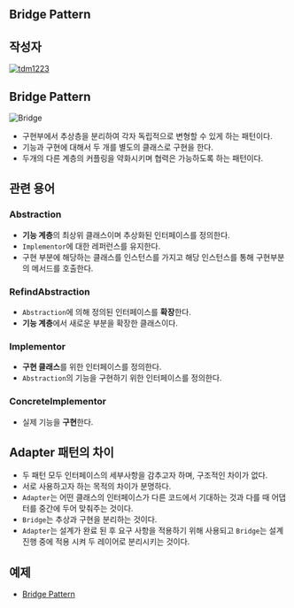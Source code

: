 ## **Bridge Pattern**

## 작성자
[![tdm1223](https://avatars1.githubusercontent.com/u/21440957?s=100&v=4)](https://github.com/tdm1223)

## Bridge Pattern

![Bridge](https://user-images.githubusercontent.com/21440957/176828316-7d007d78-0bee-40d6-9bfe-f755912874c2.png)

- 구현부에서 추상층을 분리하여 각자 독립적으로 변형할 수 있게 하는 패턴이다.
- 기능과 구현에 대해서 두 개를 별도의 클래스로 구현을 한다.
- 두개의 다른 계층의 커플링을 약화시키며 협력은 가능하도록 하는 패턴이다.

## 관련 용어
### Abstraction
- **기능 계층**의 최상위 클래스이며 추상화된 인터페이스를 정의한다.
- `Implementor`에 대한 레퍼런스를 유지한다.
- 구현 부분에 해당하는 클래스를 인스턴스를 가지고 해당 인스턴스를 통해 구현부분의 메서드를 호출한다.

### RefindAbstraction
- `Abstraction`에 의해 정의된 인터페이스를 **확장**한다.
- **기능 계층**에서 새로운 부분을 확장한 클래스이다.

### Implementor
- **구현 클래스**를 위한 인터페이스를 정의한다.
- `Abstraction`의 기능을 구현하기 위한 인터페이스를 정의한다.

### ConcreteImplementor
- 실제 기능을 **구현**한다.

## Adapter 패턴의 차이
- 두 패턴 모두 인터페이스의 세부사항을 감추고자 하며, 구조적인 차이가 없다.
- 서로 사용하고자 하는 목적의 차이가 분명하다.
- `Adapter`는 어떤 클래스의 인터페이스가 다른 코드에서 기대하는 것과 다를 때 어댑터를 중간에 두어 맞춰주는 것이다.
- `Bridge`는 추상과 구현을 분리하는 것이다.
- `Adapter`는 설계가 완료 된 후 요구 사항을 적용하기 위해 사용되고 `Bridge`는 설계 진행 중에 적용 시켜 두 레이어로 분리시키는 것이다.

## 예제
- [Bridge Pattern](/code/Bridge.cpp)